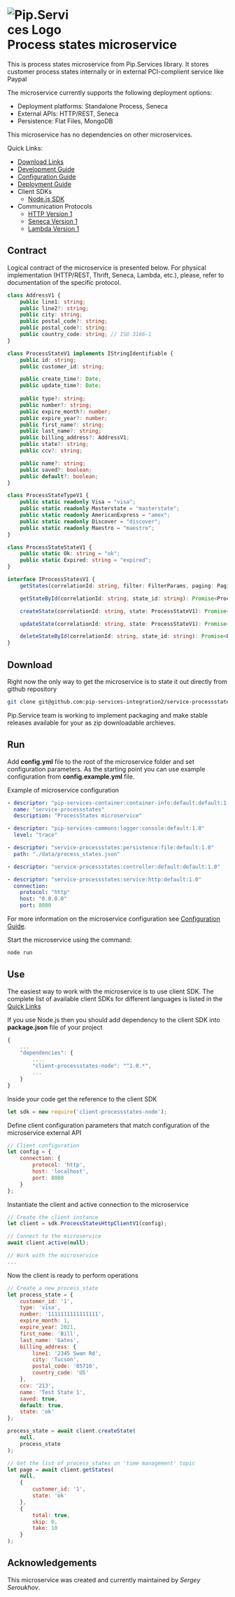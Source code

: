 # <img src="https://github.com/pip-services/pip-services/raw/master/design/Logo.png" alt="Pip.Services Logo" style="max-width:30%"> <br/> Process states microservice

This is process states microservice from Pip.Services library. 
It stores customer process states internally or in external PCI-complient service like Paypal

The microservice currently supports the following deployment options:
* Deployment platforms: Standalone Process, Seneca
* External APIs: HTTP/REST, Seneca
* Persistence: Flat Files, MongoDB

This microservice has no dependencies on other microservices.

<a name="links"></a> Quick Links:

* [Download Links](doc/Downloads.md)
* [Development Guide](doc/Development.md)
* [Configuration Guide](doc/Configuration.md)
* [Deployment Guide](doc/Deployment.md)
* Client SDKs
  - [Node.js SDK](https://github.com/pip-services-integration2/client-processstates-node)
* Communication Protocols
  - [HTTP Version 1](doc/HttpProtocolV1.md)
  - [Seneca Version 1](doc/SenecaProtocolV1.md)
  - [Lambda Version 1](doc/LambdaProtocolV1.md)

## Contract

Logical contract of the microservice is presented below. For physical implementation (HTTP/REST, Thrift, Seneca, Lambda, etc.),
please, refer to documentation of the specific protocol.

```typescript
class AddressV1 {
    public line1: string;
    public line2?: string;
    public city: string;
    public postal_code?: string;
    public postal_code?: string;
    public country_code: string; // ISO 3166-1
}

class ProcessStateV1 implements IStringIdentifiable {
    public id: string;
    public customer_id: string;

    public create_time?: Date;
    public update_time?: Date;
    
    public type?: string;
    public number?: string;
    public expire_month?: number;
    public expire_year?: number;
    public first_name?: string;
    public last_name?: string;
    public billing_address?: AddressV1;
    public state?: string;
    public ccv?: string;

    public name?: string;
    public saved?: boolean;
    public default?: boolean;
}

class ProcessStateTypeV1 {
    public static readonly Visa = "visa";
    public static readonly Masterstate = "masterstate";
    public static readonly AmericanExpress = "amex";
    public static readonly Discover = "discover";
    public static readonly Maestro = "maestro";
}

class ProcessStateStateV1 {
    public static Ok: string = "ok";
    public static Expired: string = "expired";
}

interface IProcessStatesV1 {
    getStates(correlationId: string, filter: FilterParams, paging: PagingParams): Promise<DataPage<ProcessStateV1>>;

    getStateById(correlationId: string, state_id: string): Promise<ProcessStateV1>;

    createState(correlationId: string, state: ProcessStateV1): Promise<ProcessStateV1>;

    updateState(correlationId: string, state: ProcessStateV1): Promise<ProcessStateV1>;

    deleteStateById(correlationId: string, state_id: string): Promise<ProcessStateV1>;
}
```

## Download

Right now the only way to get the microservice is to state it out directly from github repository
```bash
git clone git@github.com:pip-services-integration2/service-processstates-node.git
```

Pip.Service team is working to implement packaging and make stable releases available for your 
as zip downloadable archieves.

## Run

Add **config.yml** file to the root of the microservice folder and set configuration parameters.
As the starting point you can use example configuration from **config.example.yml** file. 

Example of microservice configuration
```yaml
- descriptor: "pip-services-container:container-info:default:default:1.0"
  name: "service-processstates"
  description: "ProcessStates microservice"

- descriptor: "pip-services-commons:logger:console:default:1.0"
  level: "trace"

- descriptor: "service-processstates:persistence:file:default:1.0"
  path: "./data/process_states.json"

- descriptor: "service-processstates:controller:default:default:1.0"

- descriptor: "service-processstates:service:http:default:1.0"
  connection:
    protocol: "http"
    host: "0.0.0.0"
    port: 8080
```
 
For more information on the microservice configuration see [Configuration Guide](Configuration.md).

Start the microservice using the command:
```bash
node run
```

## Use

The easiest way to work with the microservice is to use client SDK. 
The complete list of available client SDKs for different languages is listed in the [Quick Links](#links)

If you use Node.js then you should add dependency to the client SDK into **package.json** file of your project
```javascript
{
    ...
    "dependencies": {
        ....
        "client-processstates-node": "^1.0.*",
        ...
    }
}
```

Inside your code get the reference to the client SDK
```javascript
let sdk = new require('client-processstates-node');
```

Define client configuration parameters that match configuration of the microservice external API
```javascript
// Client configuration
let config = {
    connection: {
        protocol: 'http',
        host: 'localhost', 
        port: 8080
    }
};
```

Instantiate the client and active connection to the microservice
```javascript
// Create the client instance
let client = sdk.ProcessStatesHttpClientV1(config);

// Connect to the microservice
await client.active(null);

// Work with the microservice
...
```

Now the client is ready to perform operations
```javascript
// Create a new process_state
let process_state = {
    customer_id: '1',
    type: 'visa',
    number: '1111111111111111',
    expire_month: 1,
    expire_year: 2021,
    first_name: 'Bill',
    last_name: 'Gates',
    billing_address: {
        line1: '2345 Swan Rd',
        city: 'Tucson',
        postal_code: '85710',
        country_code: 'US'
    },
    ccv: '213',
    name: 'Test State 1',
    saved: true,
    default: true,
    state: 'ok'
};

process_state = await client.createState(
    null,
    process_state
);
```

```javascript
// Get the list of process_states on 'time management' topic
let page = await client.getStates(
    null,
    {
        customer_id: '1',
        state: 'ok'
    },
    {
        total: true,
        skip: 0,
        take: 10
    }
);
```    

## Acknowledgements

This microservice was created and currently maintained by *Sergey Seroukhov*.
